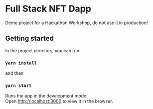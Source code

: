 # Full Stack NFT Dapp

Demo project for a Hackathon Workshop, do not use it in production!

## Getting started

In the project directory, you can run:

### `yarn install`

and then

### `yarn start`

Runs the app in the development mode.\
Open [http://localhost:3000](http://localhost:3000) to view it in the browser.
